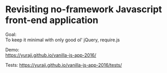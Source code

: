 # Revisiting no-framework Javascript front-end application

Goal:  
To keep it minimal with only good ol' jQuery, require.js

Demo:  
https://yuraji.github.io/vanilla-js-app-2016/

Tests:
https://yuraji.github.io/vanilla-js-app-2016/tests/

